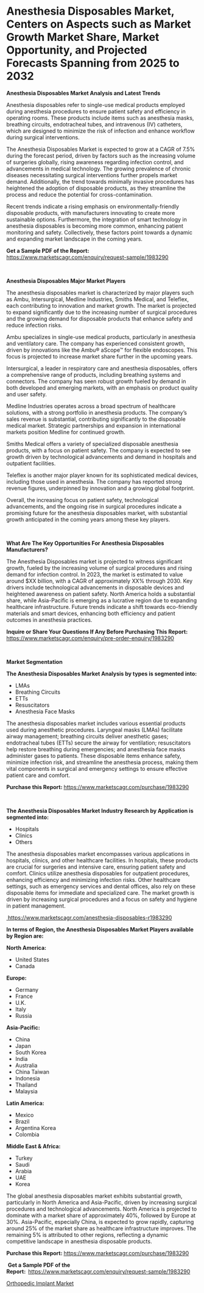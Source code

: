 <p><h1>Anesthesia Disposables Market, Centers on Aspects such as Market Growth Market Share, Market Opportunity, and Projected Forecasts Spanning from 2025 to 2032</h1></p><p><strong>Anesthesia Disposables Market Analysis and Latest Trends</strong></p>
<p><p>Anesthesia disposables refer to single-use medical products employed during anesthesia procedures to ensure patient safety and efficiency in operating rooms. These products include items such as anesthesia masks, breathing circuits, endotracheal tubes, and intravenous (IV) catheters, which are designed to minimize the risk of infection and enhance workflow during surgical interventions.</p><p>The Anesthesia Disposables Market is expected to grow at a CAGR of 7.5% during the forecast period, driven by factors such as the increasing volume of surgeries globally, rising awareness regarding infection control, and advancements in medical technology. The growing prevalence of chronic diseases necessitating surgical interventions further propels market demand. Additionally, the trend towards minimally invasive procedures has heightened the adoption of disposable products, as they streamline the process and reduce the potential for cross-contamination.</p><p>Recent trends indicate a rising emphasis on environmentally-friendly disposable products, with manufacturers innovating to create more sustainable options. Furthermore, the integration of smart technology in anesthesia disposables is becoming more common, enhancing patient monitoring and safety. Collectively, these factors point towards a dynamic and expanding market landscape in the coming years.</p></p>
<p><strong>Get a Sample PDF of the Report:&nbsp;</strong> <a href="https://www.marketscagr.com/enquiry/request-sample/1983290?utm_campaign=2996&utm_medium=2&utm_source=Github&utm_content=ia&utm_term=04032025&utm_id=anesthesia-disposables">https://www.marketscagr.com/enquiry/request-sample/1983290</a></p>
<p>&nbsp;</p>
<p><strong>Anesthesia Disposables Major Market Players</strong></p>
<p><p>The anesthesia disposables market is characterized by major players such as Ambu, Intersurgical, Medline Industries, Smiths Medical, and Teleflex, each contributing to innovation and market growth. The market is projected to expand significantly due to the increasing number of surgical procedures and the growing demand for disposable products that enhance safety and reduce infection risks.</p><p>Ambu specializes in single-use medical products, particularly in anesthesia and ventilatory care. The company has experienced consistent growth, driven by innovations like the Ambu® aScope™ for flexible endoscopes. This focus is projected to increase market share further in the upcoming years.</p><p>Intersurgical, a leader in respiratory care and anesthesia disposables, offers a comprehensive range of products, including breathing systems and connectors. The company has seen robust growth fueled by demand in both developed and emerging markets, with an emphasis on product quality and user safety.</p><p>Medline Industries operates across a broad spectrum of healthcare solutions, with a strong portfolio in anesthesia products. The company’s sales revenue is substantial, contributing significantly to the disposable medical market. Strategic partnerships and expansion in international markets position Medline for continued growth.</p><p>Smiths Medical offers a variety of specialized disposable anesthesia products, with a focus on patient safety. The company is expected to see growth driven by technological advancements and demand in hospitals and outpatient facilities.</p><p>Teleflex is another major player known for its sophisticated medical devices, including those used in anesthesia. The company has reported strong revenue figures, underpinned by innovation and a growing global footprint.</p><p>Overall, the increasing focus on patient safety, technological advancements, and the ongoing rise in surgical procedures indicate a promising future for the anesthesia disposables market, with substantial growth anticipated in the coming years among these key players.</p></p>
<p>&nbsp;</p>
<p><strong>What Are The Key Opportunities For Anesthesia Disposables Manufacturers?</strong></p>
<p><p>The Anesthesia Disposables market is projected to witness significant growth, fueled by the increasing volume of surgical procedures and rising demand for infection control. In 2023, the market is estimated to value around $XX billion, with a CAGR of approximately XX% through 2030. Key drivers include technological advancements in disposable devices and heightened awareness on patient safety. North America holds a substantial share, while Asia-Pacific is emerging as a lucrative region due to expanding healthcare infrastructure. Future trends indicate a shift towards eco-friendly materials and smart devices, enhancing both efficiency and patient outcomes in anesthesia practices.</p></p>
<p><strong>Inquire or Share Your Questions If Any Before Purchasing This Report:</strong> <a href="https://www.marketscagr.com/enquiry/pre-order-enquiry/1983290?utm_campaign=2996&utm_medium=2&utm_source=Github&utm_content=ia&utm_term=04032025&utm_id=anesthesia-disposables">https://www.marketscagr.com/enquiry/pre-order-enquiry/1983290</a></p>
<p>&nbsp;</p>
<p><strong>Market Segmentation</strong></p>
<p><strong>The Anesthesia Disposables Market Analysis by types is segmented into:</strong></p>
<p><ul><li>LMAs</li><li>Breathing Circuits</li><li>ETTs</li><li>Resuscitators</li><li>Anesthesia Face Masks</li></ul></p>
<p><p>The anesthesia disposables market includes various essential products used during anesthetic procedures. Laryngeal masks (LMAs) facilitate airway management; breathing circuits deliver anesthetic gases; endotracheal tubes (ETTs) secure the airway for ventilation; resuscitators help restore breathing during emergencies; and anesthesia face masks administer gases to patients. These disposable items enhance safety, minimize infection risk, and streamline the anesthesia process, making them vital components in surgical and emergency settings to ensure effective patient care and comfort.</p></p>
<p><strong>Purchase this Report:&nbsp;</strong><a href="https://www.marketscagr.com/purchase/1983290?utm_campaign=2996&utm_medium=2&utm_source=Github&utm_content=ia&utm_term=04032025&utm_id=anesthesia-disposables">https://www.marketscagr.com/purchase/1983290</a></p>
<p>&nbsp;</p>
<p><strong>The Anesthesia Disposables Market Industry Research by Application is segmented into:</strong></p>
<p><ul><li>Hospitals</li><li>Clinics</li><li>Others</li></ul></p>
<p><p>The anesthesia disposables market encompasses various applications in hospitals, clinics, and other healthcare facilities. In hospitals, these products are crucial for surgeries and intensive care, ensuring patient safety and comfort. Clinics utilize anesthesia disposables for outpatient procedures, enhancing efficiency and minimizing infection risks. Other healthcare settings, such as emergency services and dental offices, also rely on these disposable items for immediate and specialized care. The market growth is driven by increasing surgical procedures and a focus on safety and hygiene in patient management.</p></p>
<p><a href="https://www.marketscagr.com/anesthesia-disposables-r1983290?utm_campaign=2996&utm_medium=2&utm_source=Github&utm_content=ia&utm_term=04032025&utm_id=anesthesia-disposables">&nbsp;https://www.marketscagr.com/anesthesia-disposables-r1983290</a></p>
<p><strong>In terms of Region, the Anesthesia Disposables Market Players available by Region are:</strong></p>
<p>
    <p> <strong> North America: </strong>
        <ul>
            <li>United States</li>
            <li>Canada</li>
        </ul>
        </p> 
    <p> <strong> Europe: </strong>
        <ul>
            <li>Germany</li>
            <li>France</li>
            <li>U.K.</li>
            <li>Italy</li>
            <li>Russia</li>
        </ul>
        </p> 
    <p> <strong> Asia-Pacific: </strong>
        <ul>
            <li>China</li>
            <li>Japan</li>
            <li>South Korea</li>
            <li>India</li>
            <li>Australia</li>
            <li>China Taiwan</li>
            <li>Indonesia</li>
            <li>Thailand</li>
            <li>Malaysia</li>
        </ul>
        </p> 
    <p> <strong> Latin America: </strong>
        <ul>
            <li>Mexico</li>
            <li>Brazil</li>
            <li>Argentina Korea</li>
            <li>Colombia</li>
        </ul>
        </p> 
    <p> <strong> Middle East & Africa: </strong>
        <ul>
            <li>Turkey</li>
            <li>Saudi</li>
            <li>Arabia</li>
            <li>UAE</li>
            <li>Korea</li>
        </ul>
    </p>
    </p>
<p><p>The global anesthesia disposables market exhibits substantial growth, particularly in North America and Asia-Pacific, driven by increasing surgical procedures and technological advancements. North America is projected to dominate with a market share of approximately 40%, followed by Europe at 30%. Asia-Pacific, especially China, is expected to grow rapidly, capturing around 25% of the market share as healthcare infrastructure improves. The remaining 5% is attributed to other regions, reflecting a dynamic competitive landscape in anesthesia disposable products.</p></p>
<p><strong>Purchase this Report: </strong><a href="https://www.marketscagr.com/purchase/1983290?utm_campaign=2996&utm_medium=2&utm_source=Github&utm_content=ia&utm_term=04032025&utm_id=anesthesia-disposables">https://www.marketscagr.com/purchase/1983290</a></p>
<p>&nbsp;<strong>Get a Sample PDF of the Report:&nbsp;&nbsp;</strong><a href="https://www.marketscagr.com/enquiry/request-sample/1983290?utm_campaign=2996&utm_medium=2&utm_source=Github&utm_content=ia&utm_term=04032025&utm_id=anesthesia-disposables">https://www.marketscagr.com/enquiry/request-sample/1983290</a></p>
<p><strong></strong></p>
<p><p><a href="https://github.com/sapsaidamary/Market-Research-Report-List-1/blob/main/orthopedic-implant-market.md?utm_campaign=2996&utm_medium=2&utm_source=Github&utm_content=ia&utm_term=04032025&utm_id=anesthesia-disposables">Orthopedic Implant Market</a></p></p>